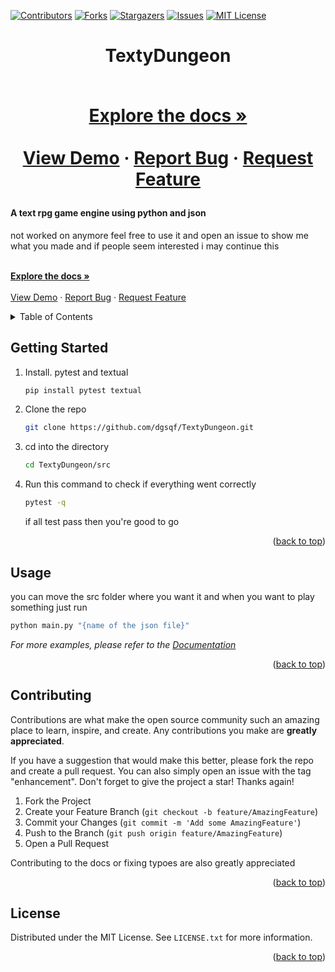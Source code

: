 <div id="top"></div>
<!--
*** Thanks for checking out the Best-README-Template. If you have a suggestion
*** that would make this better, please fork the repo and create a pull request
*** or simply open an issue with the tag "enhancement".
*** Don't forget to give the project a star!
*** Thanks again! Now go create something AMAZING! :D
-->



<!-- PROJECT SHIELDS -->
<!--
*** I'm using markdown "reference style" links for readability.
*** Reference links are enclosed in brackets [ ] instead of parentheses ( ).
*** See the bottom of this document for the declaration of the reference variables
*** for contributors-url, forks-url, etc. This is an optional, concise syntax you may use.
*** https://www.markdownguide.org/basic-syntax/#reference-style-links
-->
[![Contributors][contributors-shield]][contributors-url]
[![Forks][forks-shield]][forks-url]
[![Stargazers][stars-shield]][stars-url]
[![Issues][issues-shield]][issues-url]
[![MIT License][license-shield]][license-url]





<!-- PROJECT LOGO -->
<h1 align="center">
    TextyDungeon
    <p/>
    <br />
    <a href="https://github.com/dgsqf/TextyDungeon"><strong>Explore the docs »</strong></a>
    <br />
    <br />
    <a href="https://github.com/dgsqf/TextyDungeon">View Demo</a>
    ·
    <a href="https://github.com/dgsqf/TextyDungeon/issues">Report Bug</a>
    ·
    <a href="https://github.com/dgsqf/TextyDungeon/issues">Request Feature</a>
  </p>
</h1>

  <p align="center">
   <h4>A text rpg game engine using python and json</h4>
   not worked on anymore feel free to use it and open an issue to show me what you made and if people seem interested i may continue this 
   <p/>
    <br />
    <a href="https://github.com/dgsqf/TextyDungeon"><strong>Explore the docs »</strong></a>
    <br />
    <br />
    <a href="https://github.com/dgsqf/TextyDungeon">View Demo</a>
    ·
    <a href="https://github.com/dgsqf/TextyDungeon/issues">Report Bug</a>
    ·
    <a href="https://github.com/dgsqf/TextyDungeon/issues">Request Feature</a>
  </p>
</div>



<!-- TABLE OF CONTENTS -->
<details>
  <summary>Table of Contents</summary>
  <ol>
    <li>
      <a href="#about-the-project">About The Project</a>
      <ul>
        <li><a href="#built-with">Built With</a></li>
      </ul>
    </li>
    <li>
      <a href="#getting-started">Getting Started</a>
      <ul>
        <li><a href="#prerequisites">Prerequisites</a></li>
        <li><a href="#installation">Installation</a></li>
      </ul>
    </li>
    <li><a href="#usage">Usage</a></li>
    <li><a href="#roadmap">Roadmap</a></li>
    <li><a href="#contributing">Contributing</a></li>
    <li><a href="#license">License</a></li>
    <li><a href="#contact">Contact</a></li>
    <li><a href="#acknowledgments">Acknowledgments</a></li>
  </ol>
</details>













<!-- GETTING STARTED -->
## Getting Started

1. Install. pytest and textual
   ```sh
   pip install pytest textual
   ```

2. Clone the repo
   ```sh
   git clone https://github.com/dgsqf/TextyDungeon.git
   ```
3. cd into the directory
   ```sh
   cd TextyDungeon/src
   ```
4. Run this command to check if everything went correctly
   ```sh
   pytest -q
   ```
   if all test pass then you're good to go


<p align="right">(<a href="#top">back to top</a>)</p>



<!-- USAGE EXAMPLES -->
## Usage

you can move the src folder where you want it and when you want to play something just run
```sh
python main.py "{name of the json file}"
```
_For more examples, please refer to the [Documentation](https://example.com)_

<p align="right">(<a href="#top">back to top</a>)</p>





<!-- CONTRIBUTING -->
## Contributing

Contributions are what make the open source community such an amazing place to learn, inspire, and create. Any contributions you make are **greatly appreciated**.

If you have a suggestion that would make this better, please fork the repo and create a pull request. You can also simply open an issue with the tag "enhancement".
Don't forget to give the project a star! Thanks again!

1. Fork the Project
2. Create your Feature Branch (`git checkout -b feature/AmazingFeature`)
3. Commit your Changes (`git commit -m 'Add some AmazingFeature'`)
4. Push to the Branch (`git push origin feature/AmazingFeature`)
5. Open a Pull Request

Contributing to the docs or fixing typoes are also greatly appreciated
<p align="right">(<a href="#top">back to top</a>)</p>



<!-- LICENSE -->
## License

Distributed under the MIT License. See `LICENSE.txt` for more information.

<p align="right">(<a href="#top">back to top</a>)</p>











<!-- MARKDOWN LINKS & IMAGES -->
<!-- https://www.markdownguide.org/basic-syntax/#reference-style-links -->
[contributors-shield]: https://img.shields.io/github/contributors/dgsqf/TextyDungeon.svg?style=for-the-badge
[contributors-url]: https://github.com/dgsqf/TextyDungeon/graphs/contributors
[forks-shield]: https://img.shields.io/github/forks/dgsqf/TextyDungeon.svg?style=for-the-badge
[forks-url]: https://github.com/dgsqf/TextyDungeon/network/members
[stars-shield]: https://img.shields.io/github/stars/dgsqf/TextyDungeon.svg?style=for-the-badge
[stars-url]: https://github.com/dgsqf/TextyDungeon/stargazers
[issues-shield]: https://img.shields.io/github/issues/dgsqf/TextyDungeon.svg?style=for-the-badge
[issues-url]: https://github.com/dgsqf/TextyDungeon/issues
[license-shield]: https://img.shields.io/github/license/dgsqf/TextyDungeon.svg?style=for-the-badge
[license-url]: https://github.com/dgsqf/TextyDungeon/blob/master/LICENSE.txt

[product-screenshot]: images/screenshot.png
